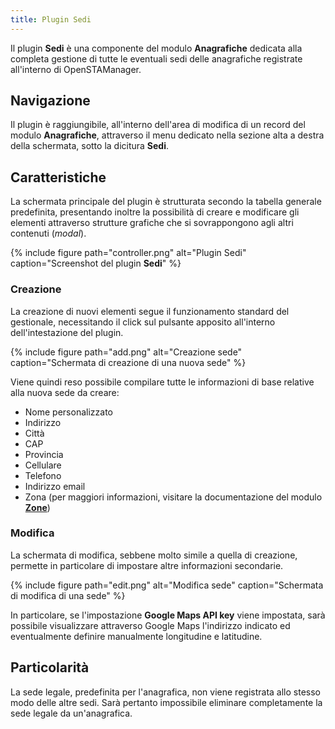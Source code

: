 ```yaml
---
title: Plugin Sedi
---
```


Il plugin **Sedi** è una componente del modulo **Anagrafiche** dedicata alla completa gestione di tutte le eventuali sedi delle anagrafiche registrate all'interno di OpenSTAManager.

## Navigazione

Il plugin è raggiungibile, all'interno dell'area di modifica di un record del modulo **Anagrafiche**, attraverso il menu dedicato nella sezione alta a destra della schermata, sotto la dicitura **Sedi**.

## Caratteristiche

La schermata principale del plugin è strutturata secondo la tabella generale predefinita, presentando inoltre la possibilità di creare e modificare gli elementi attraverso strutture grafiche che si sovrappongono agli altri contenuti (*modal*).

{% include figure path="controller.png" alt="Plugin Sedi" caption="Screenshot del plugin **Sedi**" %}

### Creazione

La creazione di nuovi elementi segue il funzionamento standard del gestionale, necessitando il click sul pulsante apposito all'interno dell'intestazione del plugin.

{% include figure path="add.png" alt="Creazione sede" caption="Schermata di creazione di una nuova sede" %}

Viene quindi reso possibile compilare tutte le informazioni di base relative alla nuova sede da creare:
 - Nome personalizzato
 - Indirizzo
 - Città
 - CAP
 - Provincia
 - Cellulare
 - Telefono
 - Indirizzo email
 - Zona (per maggiori informazioni, visitare la documentazione del modulo [**Zone**](zone.md))

### Modifica

La schermata di modifica, sebbene molto simile a quella di creazione, permette in particolare di impostare altre informazioni secondarie.

{% include figure path="edit.png" alt="Modifica sede" caption="Schermata di modifica di una sede" %}

In particolare, se l'impostazione **Google Maps API key** viene impostata, sarà possibile visualizzare attraverso Google Maps l'indirizzo indicato ed eventualmente definire manualmente longitudine e latitudine.

## Particolarità

La sede legale, predefinita per l'anagrafica, non viene registrata allo stesso modo delle altre sedi.
Sarà pertanto impossibile eliminare completamente la sede legale da un'anagrafica.
